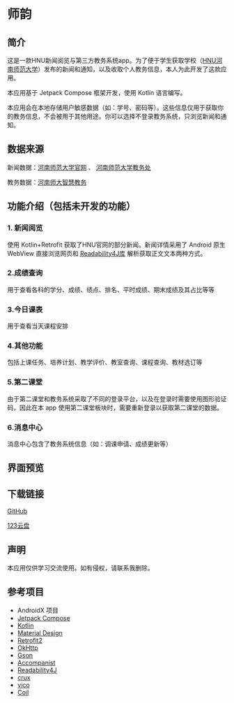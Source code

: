 # 师韵

## 简介

这是一款HNU新闻阅览与第三方教务系统app。为了便于学生获取学校（[HNU河南师范大学](https://www.htu.edu.cn/)）发布的新闻和通知，以及收取个人教务信息，本人为此开发了这款应用。

本应用基于 Jetpack Compose 框架开发，使用 Kotlin 语言编写。

本应用会在本地存储用户敏感数据（如：学号、密码等）。这些信息仅用于获取你的教务信息，不会被用于其他用途。你可以选择不登录教务系统，只浏览新闻和通知。

## 数据来源

新闻数据：[河南师范大学官网](https://www.htu.edu.cn/) 、 [河南师范大学教务处](https://www.htu.edu.cn/teaching/main.htm)

教务数据：[河南师大智慧教务](https://jwc.htu.edu.cn/app/)

## 功能介绍（包括未开发的功能）

### 1. 新闻阅览

使用 Kotlin+Retrofit 获取了HNU官网的部分新闻。新闻详情采用了 Android 原生 WebView 直接浏览网页和 [Readability4J库](https://github.com/dankito/Readability4J) 解析获取正文文本两种方式。

### 2.成绩查询

用于查看各科的学分、成绩、绩点、排名、平时成绩、期末成绩及其占比等等

### 3.今日课表

用于查看当天课程安排

### 4.其他功能

包括上课任务、培养计划、教学评价、教室查询、课程查询、教材选订等

### 5.第二课堂

由于第二课堂和教务系统采取了不同的登录平台，以及在登录时需要使用图形验证码，因此在本 app 使用第二课堂板块时，需要重新登录以获取第二课堂的数据。

### 6.消息中心

消息中心包含了教务系统信息（如：调课申请、成绩更新等）

## 界面预览



## 下载链接

[GitHub](https://github.com/JiaLiFuNia/SmartHNU/releases/latest) 

[123云盘](https://www.123pan.com/s/uyHuVv-dTdjH.html)

## 声明

本应用仅供学习交流使用。如有侵权，请联系我删除。

## 参考项目
- AndroidX 项目
- [Jetpack Compose](https://developer.android.com/jetpack/compose)
- [Kotlin](https://github.com/JetBrains/kotlin)
- [Material Design](https://github.com/material-components/material-components-android)
- [Retrofit2](https://github.com/square/retrofit)
- [OkHttp](https://github.com/square/okhttp)
- [Gson](https://github.com/google/gson)
- [Accompanist](https://github.com/google/accompanist)
- [Readability4J](https://github.com/dankito/Readability4J)
- [crux](https://github.com/chimbori/crux)
- [vico](https://github.com/patrykandpatrick/vico)
- [Coil](https://github.com/coil-kt/coil)
